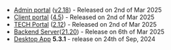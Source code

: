 * [Admin portal](/configs/release-notes/admin) ([v2.18](/configs/release-notes/admin/v2.18)) - Released on 2nd of Mar 2025
* [Client portal](/configs/release-notes/portal) ([4.5](/configs/release-notes/portal/v4.5)) - Released on 2nd of Mar 2025
* [TECH Portal](/configs/release-notes/tech) ([2.12](/configs/release-notes/tech/v2.12)) - Released on 2nd of Mar 2025
* [Backend Server](/configs/release-notes/server)([21.20](/configs/release-notes/server)) - Release on 6th of Mar 2025
* [Desktop App](/configs/release-notes/desktop) **5.3.1** - release on 24th of Sep, 2024
